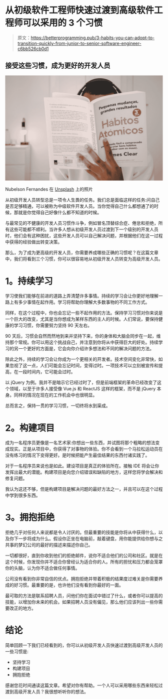 # 从初级软件工程师快速过渡到高级软件工程师可以采用的 3 个习惯

> 原文：<https://betterprogramming.pub/3-habits-you-can-adopt-to-transition-quickly-from-junior-to-senior-software-engineer-c6bb526cb0d1>

## 接受这些习惯，成为更好的开发人员

![](img/55741726ca8f80ad969f53751658cc12.png)

Nubelson Fernandes 在 [Unsplash](https://unsplash.com?utm_source=medium&utm_medium=referral) 上的照片

从初级开发人员转型总是一项令人生畏的任务。我们总是面临这样的任务:问自己是否足够精通，可以被称为中级软件开发人员。当你觉得自己什么都想通了的时候，那就是你觉得自己好像什么都不知道的时候。

与最常见的不健康的开发人员习惯作斗争，例如冒名顶替综合症、倦怠和拒绝，所有这些可能都不顺利。当许多人想从初级开发人员过渡到下一个级别的开发人员时，他们会有这种困扰，这些开发人员可以自己解决问题，并根据他们在这一过程中获得的经验做出转变决策。

那么，为了成为更高级的开发人员，你需要养成哪些正确的习惯呢？在这篇文章中，我们将看到三个习惯，你可以很容易地从初级开发人员转变为高级开发人员。

# **1。持续学习**

学习使我们能够在前进的道路上弄清楚许多事情。持续的学习会让你更好地理解一路上有多少事情在起作用。学习将帮助你理解大多数事物的不同工作方式。

同样，在这个过程中，你也会忘记一些不起作用的方法。保持学习习惯对你来说是一个巨大的改变，尤其是当你想成为某样东西的主人的时候。人们常说，要保持健康的学习习惯，你需要努力坚持 90 天左右。

90 天后，习惯会自然而然地到来并坚持下来，你的身体和大脑会同步在一起，维持那个常规。你可以用这个挑战自己，并注意到你将从中获得巨大的好处。持续学习的另一个更好的方面是，它会向你介绍许多想法和不同的解决问题的方法。

除此之外，持续的学习会让你成为一个更相关的开发者。技术空间变化非常快，如果忽视了这一点，人们可能会忘记时间，变得过时。一项技术可以立刻被宣传和提高，在一段时间内，它可能会过时。

以 jQuery 为例。我并不是暗示它已经过时了，但是前端框架的革命已经改变了这个领域，以至于许多人接受像 Vue.js 和 ReactJS 这样的框架，而不是 jQuery 本身。同样的情况在现在的工作机会中也很明显。

总而言之，保持一贯的学习习惯，一切终将水到渠成。

# **2。构建项目**

成为一名程序员更像是一名艺术家:你想出一些东西，并试图将那个粗略的想法变成现实。正是从项目中，你获得了对事物的体验。你不会看到一个马拉松运动员在没有练习的情况下变得更好。是时候把能产生最佳结果的东西付诸实践了。

对于一名程序员来说也是如此。建设项目是真正的体验所在。接触 IDE 将会让你发挥出最大的潜能。构建项目是向您介绍错误和缺陷的地方，这样您将学会解决和修复问题。

我认为这还不够，但是构建项目是解决问题的最好方法之一，并且可以在这个过程中学到很多东西。

# **3。拥抱拒绝**

拒绝几乎对任何人来说都是令人讨厌的。但最重要的技能是你将从中获得什么，以及你下一步将成为什么。假设你正坐在电脑前，敲着键盘，用你能提供给你想与之共事的梦幻公司的最好的描述来描述你自己。

一切都很好，直到你收到他们的拒绝邮件，说你不适合他们的公司和社区。就是在这个时候，你发现你并不适合你曾经认为适合你的人。所有的担忧和压力都会笼罩你的头脑，认为你不适合做任何事情。

公司没有看到你非常自信的优点。拥抱拒绝并带着积极的结果度过难关是你需要养成的好习惯。最重要的是，也许他们没有看到你最好的一面。

最可取的方法是联系招聘人员，问他们你在面试中错过了什么，或者你可以提高的技能，以增加你未来的机会。如果招聘人员没有偏见，那么他们应该列出一些你需要改正的地方。

# **结论**

简单回顾一下我们已经看到的，你可以从初级开发人员快速过渡到高级开发人员的一些习惯是:

*   坚持学习
*   构建项目
*   拥抱拒绝

感谢您花时间通读这篇文章。希望对你有帮助。一个人可以采用哪些东西来轻松过渡到高级开发人员？我很想听听你的想法。